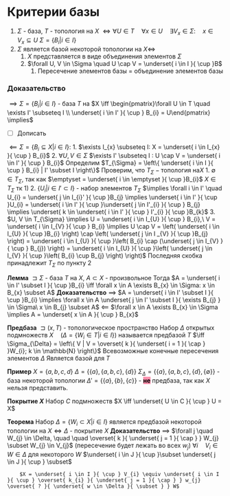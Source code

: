 # Критерии базы
1. $\Sigma$ - база, $T$ - топология на $X$
	$\iff \forall U \in T  \quad  \forall x \in U  \quad  \exists V_{x} \in \Sigma:  \quad  x \in V_{x} \subseteq U$
	$\Sigma = \left\{ B_i | i \in I \right\}$
2. $\Sigma$ является базой некоторой топологии на $X\iff$
	1. $X$ представляется в виде объединения элементов $\Sigma$
	2. $\forall U, V \in \Sigma  \quad  U \cap V = \underset{ i \in I }{ \cup }B$
		1. Пересечение элементов базы = объединение элементов базы

### Доказательство
$\implies \Sigma = \left\{ B_{i} | i \in I \right\}$ - база $T$ на $X \iff \begin{pmatrix}\forall U \in T  \quad  \exists I' \subseteq I \\ \underset{ i \in I' }{ \cup } B_{i} = U\end{pmatrix} \implies$
- [ ] Дописать 

$\impliedby \Sigma = \left\{ B_{i} \subseteq X | i \in I \right\}:$
	1. $\exists I_{x} \subseteq I: X = \underset{ i \in I_{x} }{ \cup } B_{i}$
	2. $\forall U, V \in \Sigma$
	   $\exists I' \subseteq I : U \cap V = \underset{ i \in I' }{ \cup } B_{i}$
	Определим $T_{\Sigma} = \left\{ \underset{ i \in I }{ \cup } B_{i} | I' \subset I \right\}$
	Проверим, что $T_{\Sigma} - \text{топология на} X$
		1. $\emptyset \in T_{\Sigma}$, так как $\emptyset = \underset{ i \in \emptyset }{ \cup }B_{i}$
		   $X \in T_{\Sigma}$ тк 1)
		 2. $\left\{ U_{i} | i \in I' \subset I \right\}$ - набор элементов $T_{\Sigma}$
		    $\implies \forall i \in I'  \quad  U_{i} = \underset{ j \in I_{i}' }{ \cup }B_{j} \implies \underset{ i \in I' }{ \cup }U_{i} = \underset{ i \in I' }{ \cup }\underset{ j \in I'_{i} }{ \cup } B_{j} \implies \underset{ k \in \underset{ i \in I' }{ \cup } I'_{i} }{ \cup }B_{k}$ 
		3. $U, V \in T_{\Sigma} \implies U = \underset{ i \in I_{U} }{ \cup } B_{i},\ V = \underset{ i \in I_{V} }{ \cup } B_{i} \implies U \cap V = \left( \underset{ i \in I_{U} }{ \cup }B_{i} \right) \cap \left( \underset{ j \in I _{V} }{ \cup }B_{j} \right) = \underset{ i \in I_{U} }{ \cup }\left( B_{i} \cap (\underset{ j \in I_{V} }{ \cup } B_{j}) \right) = \underset{ i \in I_{U} }{ \cup }\left( \underset{ j \in I_{V} }{ \cup }\left( B_{i} \cup B_{j} \right) \right)$
			Последняя скобка принадлежит $T_{\Sigma}$ по пункту 2

**Лемма**
	$\sqsupset \Sigma$ - база $T$  на $X$, $A \subset X$ - произвольное
	Тогда $A = \underset{ i \in I' \subset I }{ \cup }B_{i} \iff \forall x \in A \exists B_{x} \in \Sigma: x \in B_{x} \subset A$
**Доказательство**
$\implies$
	$A = \underset{ i \in I' \subset I }{ \cup }B_{i} \implies \forall x \in A \underset{ j \in I' \subset I }{ \exists B_{j} } \in \Sigma\ x \in B_{j} \subset A$
$\impliedby$
	$\forall x \in A \exists B_{x} \in \Sigma \implies A = \underset{ x \in A }{ \cup } B_{x}$

**Предбаза**
	$\sqsupset (x, T)$ - топологическое пространство
	Набор $\Delta$ открытых подмножеств $X  \quad (\Delta = \left\{ W_{i} \in T | i \in I \right\})$
	называется предбазой $T$
	$\iff \Sigma_{\Delta} = \left\{ V | V = \overset{ k }{ \underset{ i = 1 }{ \cap } }W_{i}; k \in \mathbb{N} \right\}$
	Всевозможные конечные пересечения элементов $\Delta$ 
	Является базой для $T$


**Пример**
	$X = \left\{ a, b, c, d \right\}$
	$\Delta = \left\{ \{ a \}, \{ a, b, c \}, \{ d \} \right\}$
	$\Sigma_{\Delta} = \left\{ \{ a \}, \{ a, b, c \}, \{ d \}, \{ \emptyset \} \right\}$ - база некоторой топологии
	$\Delta' = \left\{ \{ a \}, \{ b \}, \{ c \} \right\}$ - <mark style="background: #FF5582A6;">**не**</mark> предбаза, так как $X$ нельзя представить.

**Покрытие $X$**
	Набор $C$ подмножеств $X \iff \underset{ U \in C }{ \cup } U = X$

 **Теорема**
	 Набор $\Delta = \left\{ W_{i} \subset X | i \in I \right\}$ является предбазой некоторой топологии на $X \iff \Delta$ - покрытие $X$
**Доказательство**
	$\implies$
		$\forall j  \quad W_{j} \in \Delta,  \quad   \quad \overset{ k }{ \underset{ j = 1 }{ \cap } } W_{j} \subset W_{j} \in V_{j}$		(пересечение будет лежать во всех $w_{j}$)
		$\forall i  \quad V_{i} \in W \in \Delta$ для некоторого $W$
		$\underset{ i \in J }{ \cup }\subset \underset{ j \in J }{ \cup } \subset$

		$X = \underset{ i \in I }{ \cup } V_{i} \equiv \underset{ i \in I }{ \cup } \overset{ k_{i} }{ \underset{ j = 1 }{ \cap } } w_{j} \overset{ ? }{ \underset{ w \in \Delta }{ \subset } } W$
		